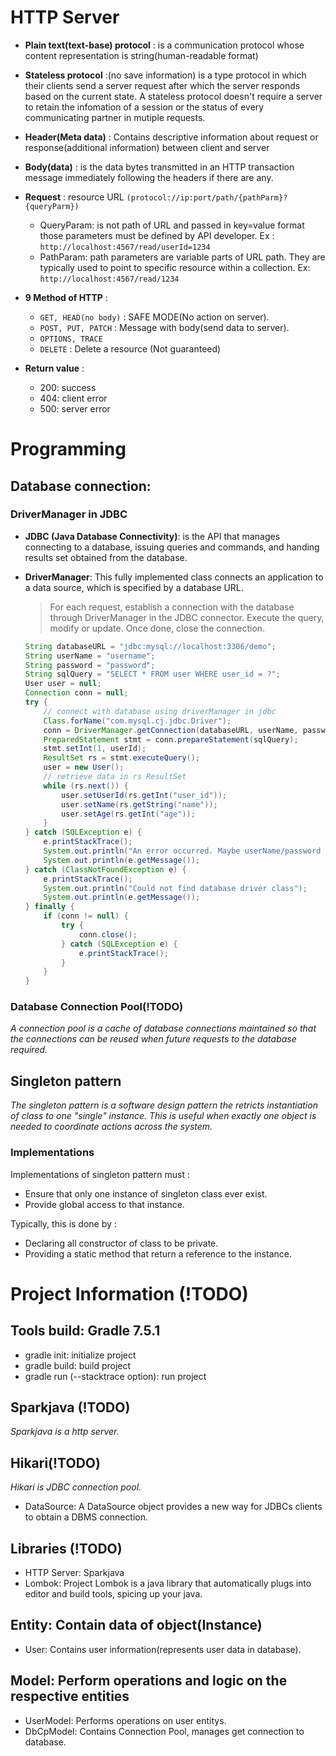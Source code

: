 # HTTP Server

- **Plain text(text-base) protocol** : is a communication protocol whose content representation is string(human-readable format)

- **Stateless protocol** :(no save information) is a type protocol in which their clients send a server request after which the server responds based on the current state. A stateless protocol doesn't require a server to retain the infomation of a session or the status of every communicating partner in mutiple requests.

- **Header(Meta data)** : Contains descriptive information about request or response(additional information) between client and server

- **Body(data)** : is the data bytes transmitted in an HTTP transaction message immediately following the headers if there are any.

- **Request** : resource URL `(protocol://ip:port/path/{pathParm}?{queryParm})`
    - QueryParam: is not path of URL and passed in key=value format those parameters must be defined by API developer. Ex : `http://localhost:4567/read/userId=1234`
    - PathParam: path parameters are variable parts of URL path. They are typically used to point to specific resource within a collection. Ex: `http://localhost:4567/read/1234`

- **9 Method of HTTP** : 
    - `GET, HEAD(no body)` : SAFE MODE(No action on server).
    - `POST, PUT, PATCH` : Message with body(send data to server).
    - `OPTIONS, TRACE`
    - `DELETE` : Delete a resource (Not guaranteed)

- **Return value** :
    - 200: success
    - 404: client error
    - 500: server error

# Programming

## Database connection: 

### DriverManager in JDBC

- **JDBC (Java Database Connectivity)**: is the API that manages connecting to a database, issuing queries and commands, and handing results set obtained from the database.

- **DriverManager**: This fully implemented class connects an application to a data source, which is specified by a database URL.
    > For each request, establish a connection with the database through DriverManager in the JDBC connector. Execute the query, modify or update. Once done, close the connection.

    ```java
    String databaseURL = "jdbc:mysql://localhost:3306/demo";
    String userName = "username";
    String password = "password";
    String sqlQuery = "SELECT * FROM user WHERE user_id = ?";
    User user = null;
    Connection conn = null;
    try {
        // connect with database using driverManager in jdbc
        Class.forName("com.mysql.cj.jdbc.Driver");
        conn = DriverManager.getConnection(databaseURL, userName, password);
        PreparedStatement stmt = conn.prepareStatement(sqlQuery);
        stmt.setInt(1, userId);
        ResultSet rs = stmt.executeQuery();
        user = new User();
        // retrieve data in rs ResultSet
        while (rs.next()) {
            user.setUserId(rs.getInt("user_id"));
            user.setName(rs.getString("name"));
            user.setAge(rs.getInt("age"));
        }
    } catch (SQLException e) {
        e.printStackTrace();
        System.out.println("An error occurred. Maybe userName/password invalid");
        System.out.println(e.getMessage());
    } catch (ClassNotFoundException e) {
        e.printStackTrace();
        System.out.println("Could not find database driver class");
        System.out.println(e.getMessage());
    } finally {
        if (conn != null) {
            try {
                conn.close();
            } catch (SQLException e) {
                e.printStackTrace();
            }
        }
    }
    ```

### Database Connection Pool(!TODO)
*A connection pool is a cache of database connections maintained so that the connections can be reused when future requests to the database required.*

## Singleton pattern

*The singleton pattern is a software design pattern the retricts instantiation of class to one "single" instance. This is useful when exactly one object is needed to coordinate actions across the system.*

### Implementations 

Implementations of singleton pattern must :
- Ensure that only one instance of singleton class ever exist.
- Provide global access to that instance.

Typically, this is done by :
- Declaring all constructor of class to be private.
- Providing a static method that return a reference to the instance.

# Project Information (!TODO)
## Tools build: Gradle 7.5.1
- gradle init: initialize project
- gradle build: build project
- gradle run (--stacktrace option): run project

## Sparkjava (!TODO)
*Sparkjava is a http server.*

## Hikari(!TODO)
*Hikari is JDBC connection pool.*

- DataSource: A DataSource object provides a new way for JDBCs clients to obtain a DBMS connection.

## Libraries (!TODO)
- HTTP Server: Sparkjava
- Lombok: Project Lombok is a java library that automatically plugs into editor and build tools, spicing up your java.


## Entity: Contain data of object(Instance)
- User: Contains user information(represents user data in database).

## Model: Perform operations and logic on the respective entities
- UserModel: Performs operations on user entitys.
- DbCpModel: Contains Connection Pool, manages get connection to database.